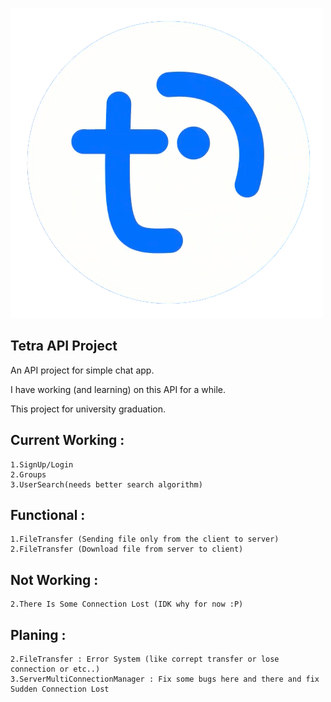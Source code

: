 ![](logo.png)
## Tetra API Project
An API project for simple chat app.

I have working (and learning) on this API for a while.

This project for university graduation.

## Current Working :
	1.SignUp/Login
	2.Groups
	3.UserSearch(needs better search algorithm)
## Functional :
	1.FileTransfer (Sending file only from the client to server)
	2.FileTransfer (Download file from server to client)
## Not Working :
	2.There Is Some Connection Lost (IDK why for now :P)
## Planing :
	2.FileTransfer : Error System (like corrept transfer or lose connection or etc..)
	3.ServerMultiConnectionManager : Fix some bugs here and there and fix Sudden Connection Lost